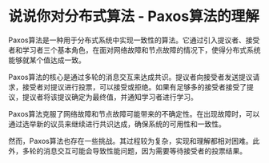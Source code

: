 # 说说你对分布式算法 - Paxos算法的理解

Paxos算法是一种用于分布式系统中实现一致性的算法。它通过引入提议者、接受者和学习者三个基本角色，在面对网络故障和节点故障的情况下，使得分布式系统能够就某个值达成一致。

Paxos算法的核心是通过多轮的消息交互来达成共识。提议者向接受者发送提议请求，接受者对提议进行投票，可以接受或拒绝。如果有足够多的接受者接受了提议，提议者将该提议确定为最终值，并通知学习者进行学习。

Paxos算法克服了网络故障和节点故障可能带来的不确定性。在出现故障时，可以通过选举新的议员来继续进行共识达成，确保系统的可用性和一致性。

然而，Paxos算法也存在一些挑战。其过程较为复杂，实现和理解都相对困难。此外，多轮的消息交互可能会导致性能问题，因为需要等待接受者的投票结果。
